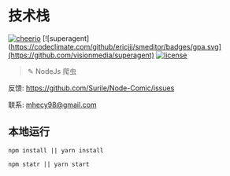 # 技术栈

[![cheerio](https://travis-ci.org/ericjjj/smeditor.svg)](https://github.com/cheeriojs/cheerio)
[![superagent](https://codeclimate.com/github/ericjjj/smeditor/badges/gpa.svg](https://github.com/visionmedia/superagent)
[![license](https://img.shields.io/github/license/mashape/apistatus.svg)](LICENSE)

> ✎ NodeJs 爬虫

反馈: https://github.com/Surile/Node-Comic/issues

联系: mhecy98@gmail.com

## 本地运行

```
npm install || yarn install

npm statr || yarn start
```
